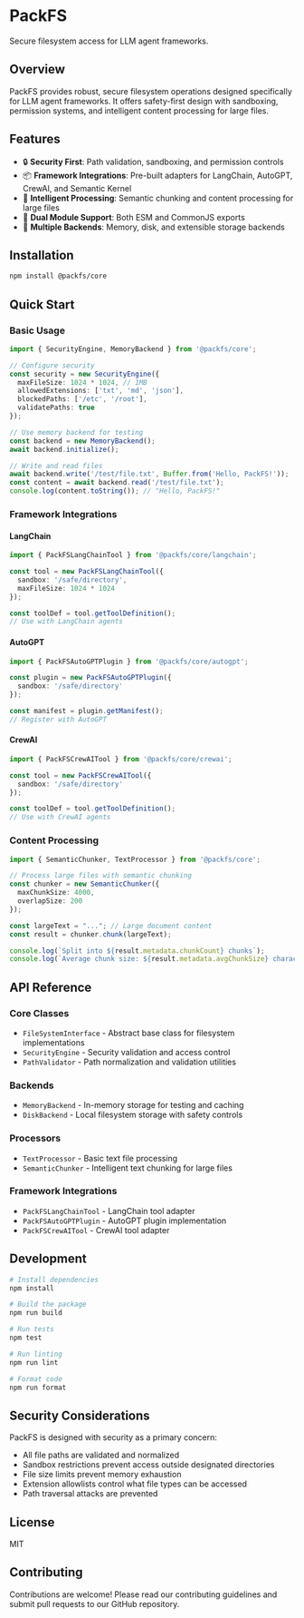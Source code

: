 # PackFS

Secure filesystem access for LLM agent frameworks.

## Overview

PackFS provides robust, secure filesystem operations designed specifically for LLM agent frameworks. It offers safety-first design with sandboxing, permission systems, and intelligent content processing for large files.

## Features

- 🔒 **Security First**: Path validation, sandboxing, and permission controls
- 📦 **Framework Integrations**: Pre-built adapters for LangChain, AutoGPT, CrewAI, and Semantic Kernel  
- 🧠 **Intelligent Processing**: Semantic chunking and content processing for large files
- 🔧 **Dual Module Support**: Both ESM and CommonJS exports
- 💾 **Multiple Backends**: Memory, disk, and extensible storage backends

## Installation

```bash
npm install @packfs/core
```

## Quick Start

### Basic Usage

```typescript
import { SecurityEngine, MemoryBackend } from '@packfs/core';

// Configure security
const security = new SecurityEngine({
  maxFileSize: 1024 * 1024, // 1MB
  allowedExtensions: ['txt', 'md', 'json'],
  blockedPaths: ['/etc', '/root'],
  validatePaths: true
});

// Use memory backend for testing
const backend = new MemoryBackend();
await backend.initialize();

// Write and read files
await backend.write('/test/file.txt', Buffer.from('Hello, PackFS!'));
const content = await backend.read('/test/file.txt');
console.log(content.toString()); // "Hello, PackFS!"
```

### Framework Integrations

#### LangChain

```typescript
import { PackFSLangChainTool } from '@packfs/core/langchain';

const tool = new PackFSLangChainTool({
  sandbox: '/safe/directory',
  maxFileSize: 1024 * 1024
});

const toolDef = tool.getToolDefinition();
// Use with LangChain agents
```

#### AutoGPT

```typescript
import { PackFSAutoGPTPlugin } from '@packfs/core/autogpt';

const plugin = new PackFSAutoGPTPlugin({
  sandbox: '/safe/directory'
});

const manifest = plugin.getManifest();
// Register with AutoGPT
```

#### CrewAI

```typescript
import { PackFSCrewAITool } from '@packfs/core/crewai';

const tool = new PackFSCrewAITool({
  sandbox: '/safe/directory'
});

const toolDef = tool.getToolDefinition();
// Use with CrewAI agents
```

### Content Processing

```typescript
import { SemanticChunker, TextProcessor } from '@packfs/core';

// Process large files with semantic chunking
const chunker = new SemanticChunker({
  maxChunkSize: 4000,
  overlapSize: 200
});

const largeText = "..."; // Large document content
const result = chunker.chunk(largeText);

console.log(`Split into ${result.metadata.chunkCount} chunks`);
console.log(`Average chunk size: ${result.metadata.avgChunkSize} characters`);
```

## API Reference

### Core Classes

- `FileSystemInterface` - Abstract base class for filesystem implementations
- `SecurityEngine` - Security validation and access control
- `PathValidator` - Path normalization and validation utilities

### Backends

- `MemoryBackend` - In-memory storage for testing and caching
- `DiskBackend` - Local filesystem storage with safety controls

### Processors

- `TextProcessor` - Basic text file processing
- `SemanticChunker` - Intelligent text chunking for large files

### Framework Integrations

- `PackFSLangChainTool` - LangChain tool adapter
- `PackFSAutoGPTPlugin` - AutoGPT plugin implementation  
- `PackFSCrewAITool` - CrewAI tool adapter

## Development

```bash
# Install dependencies
npm install

# Build the package
npm run build

# Run tests
npm test

# Run linting
npm run lint

# Format code
npm run format
```

## Security Considerations

PackFS is designed with security as a primary concern:

- All file paths are validated and normalized
- Sandbox restrictions prevent access outside designated directories
- File size limits prevent memory exhaustion
- Extension allowlists control what file types can be accessed
- Path traversal attacks are prevented

## License

MIT

## Contributing

Contributions are welcome! Please read our contributing guidelines and submit pull requests to our GitHub repository.
